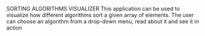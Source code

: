 SORTING ALGORITHMS VISUALIZER
This application can be used to visualize how different algorithms sort a given array of elements.
The user can choose an algorithm from a drop-down menu, read about it and see it in action
